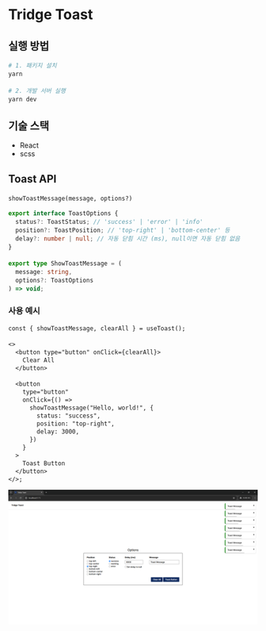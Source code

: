 # Tridge Toast

## 실행 방법

```bash
# 1. 패키지 설치
yarn

# 2. 개발 서버 실행
yarn dev
```

## 기술 스택

- React
- scss

## Toast API

`showToastMessage(message, options?)`

```ts
export interface ToastOptions {
  status?: ToastStatus; // 'success' | 'error' | 'info'
  position?: ToastPosition; // 'top-right' | 'bottom-center' 등
  delay?: number | null; // 자동 닫힘 시간 (ms), null이면 자동 닫힘 없음
}

export type ShowToastMessage = (
  message: string,
  options?: ToastOptions
) => void;
```

### 사용 예시

```tsx
const { showToastMessage, clearAll } = useToast();

<>
  <button type="button" onClick={clearAll}>
    Clear All
  </button>

  <button
    type="button"
    onClick={() =>
      showToastMessage("Hello, world!", {
        status: "success",
        position: "top-right",
        delay: 3000,
      })
    }
  >
    Toast Button
  </button>
</>;
```

![alt text](./public/example.png)

